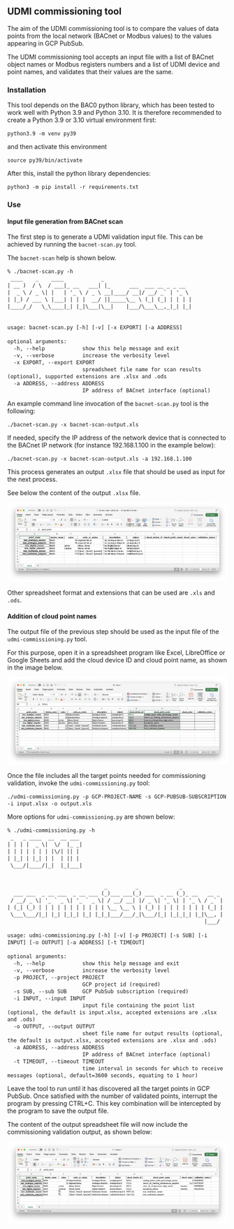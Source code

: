 ## UDMI commissioning tool

The aim of the UDMI commissioning tool is to compare the values 
of data points from the local network (BACnet or Modbus values)
to the values appearing in GCP PubSub.

The UDMI commissioning tool accepts an input file with a list
of BACnet object names or Modbus registers numbers and a list
of UDMI device and point names, and validates that their values
are the same.

### Installation

This tool depends on the BAC0 python library, which has been
tested to work well with Python 3.9 and Python 3.10. 
It is therefore recommended to create a Python 3.9 or 3.10 
virtual environment first:

```
python3.9 -m venv py39
```

and then activate this environment

```
source py39/bin/activate
```

After this, install the python library dependencies:

```
python3 -m pip install -r requirements.txt
```

### Use


#### Input file generation from BACnet scan

The first step is to generate a UDMI validation input file.
This can be achieved by running the `bacnet-scan.py` tool.

The `bacnet-scan` help is shown below.

```
% ./bacnet-scan.py -h
 ____    _    ____            _
| __ )  / \  / ___|_ __   ___| |_      ___  ___ __ _ _ __
|  _ \ / _ \| |   | '_ \ / _ \ __|____/ __|/ __/ _` | '_ \
| |_) / ___ \ |___| | | |  __/ ||_____\__ \ (_| (_| | | | |
|____/_/   \_\____|_| |_|\___|\__|    |___/\___\__,_|_| |_|


usage: bacnet-scan.py [-h] [-v] [-x EXPORT] [-a ADDRESS]

optional arguments:
  -h, --help            show this help message and exit
  -v, --verbose         increase the verbosity level
  -x EXPORT, --export EXPORT
                        spreadsheet file name for scan results (optional), supported extensions are .xlsx and .ods
  -a ADDRESS, --address ADDRESS
                        IP address of BACnet interface (optional)
```

An example command line invocation of the `bacnet-scan.py` tool is the following:

```
./bacnet-scan.py -x bacnet-scan-output.xls
```

If needed, specify the IP address of the network device that is connected to the BACnet IP network (for instance 
192.168.1.100 in the example below):

```
./bacnet-scan.py -x bacnet-scan-output.xls -a 192.168.1.100
```

This process generates an output `.xlsx` file that should be used as input for the next process.

See below the content of the output `.xlsx` file.

![BACnet scan output](img/bacnet-scan-output.png)

Other spreadsheet format and extensions that can be used are `.xls` and `.ods`.

#### Addition of cloud point names

The output file of the previous step should be used as the input file of the `udmi-commissioning.py` tool.

For this purpose, open it in a spreadsheet program like Excel, LibreOffice or Google Sheets and add the cloud device ID 
and cloud point name, as shown in the image below.

![UDMI commissioning input file](img/input.png)

Once the file includes all the target points needed for commissioning validation, invoke the `udmi-commissioning.py` tool:

```
./udmi-commissioning.py -p GCP-PROJECT-NAME -s GCP-PUBSUB-SUBSCRIPTION -i input.xlsx -o output.xls
```

More options for `udmi-commissioning.py` are shown below:

```
% ./udmi-commissioning.py -h
 _   _ ____  __  __ ___
| | | |  _ \|  \/  |_ _|
| | | | | | | |\/| || |
| |_| | |_| | |  | || |
 \___/|____/|_|  |_|___|


                               _         _             _
  ___ ___  _ __ ___  _ __ ___ (_)___ ___(_) ___  _ __ (_)_ __   __ _
 / __/ _ \| '_ ` _ \| '_ ` _ \| / __/ __| |/ _ \| '_ \| | '_ \ / _` |
| (_| (_) | | | | | | | | | | | \__ \__ \ | (_) | | | | | | | | (_| |
 \___\___/|_| |_| |_|_| |_| |_|_|___/___/_|\___/|_| |_|_|_| |_|\__, |
                                                               |___/

usage: udmi-commissioning.py [-h] [-v] [-p PROJECT] [-s SUB] [-i INPUT] [-o OUTPUT] [-a ADDRESS] [-t TIMEOUT]

optional arguments:
  -h, --help            show this help message and exit
  -v, --verbose         increase the verbosity level
  -p PROJECT, --project PROJECT
                        GCP project id (required)
  -s SUB, --sub SUB     GCP PubSub subscription (required)
  -i INPUT, --input INPUT
                        input file containing the point list (optional, the default is input.xlsx, accepted extensions are .xlsx and .ods)
  -o OUTPUT, --output OUTPUT
                        sheet file name for output results (optional, the default is output.xlsx, accepted extensions are .xlsx and .ods)
  -a ADDRESS, --address ADDRESS
                        IP address of BACnet interface (optional)
  -t TIMEOUT, --timeout TIMEOUT
                        time interval in seconds for which to receive messages (optional, default=3600 seconds, equating to 1 hour)
```

Leave the tool to run until it has discovered all the target points in GCP PubSub.
Once satisfied with the number of validated points, interrupt the program by pressing CTRL+C.
This key combination will be intercepted by the program to save the output file.

The content of the output spreadsheet file will now include the commissioning validation output, as shown below:

![UDMI commissioning validation output](img/output.png)
